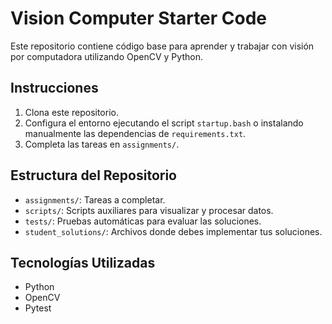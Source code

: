 # Vision Computer Starter Code

Este repositorio contiene código base para aprender y trabajar con visión por computadora utilizando OpenCV y Python.

## Instrucciones
1. Clona este repositorio.
2. Configura el entorno ejecutando el script `startup.bash` o instalando manualmente las dependencias de `requirements.txt`.
3. Completa las tareas en `assignments/`.

## Estructura del Repositorio
- `assignments/`: Tareas a completar.
- `scripts/`: Scripts auxiliares para visualizar y procesar datos.
- `tests/`: Pruebas automáticas para evaluar las soluciones.
- `student_solutions/`: Archivos donde debes implementar tus soluciones.

## Tecnologías Utilizadas
- Python
- OpenCV
- Pytest

